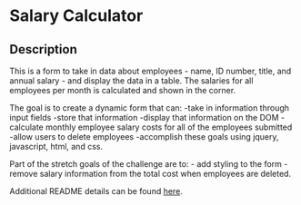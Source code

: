 # Salary Calculator


## Description

This is a form to take in data about employees - name, ID number, title, and annual salary - and display the data in a table. The salaries for all employees per month is calculated and shown in the corner. 

The goal is to create a dynamic form that can:
            -take in information through input fields
            -store that information
            -display that information on the DOM 
            -calculate monthly employee salary costs for all of the employees submitted
            -allow users to delete employees
            -accomplish these goals using jquery, javascript, html, and css.

Part of the stretch goals of the challenge are to:
            - add styling to the form 
            - remove salary information from the total cost when employees are deleted. 
         

Additional README details can be found [here](https://github.com/PrimeAcademy/readme-template/blob/master/README.md).
